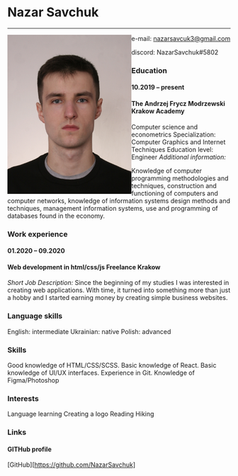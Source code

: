# Nazar Savchuk
**********
<img src="Nazar Savchuk.jpg" alt="" style="width: 280px; height: 360px; float: left;">

e-mail: nazarsavcuk3@gmail.com

discord: NazarSavchuk#5802

### Education
#### 10.2019 – present 
#### The Andrzej Frycz Modrzewski Krakow Academy
Computer science and econometrics
Specialization: Computer Graphics and Internet Techniques Education level:
Engineer 
*Additional information:*

Knowledge of computer programming methodologies and techniques, construction
and functioning of computers and computer networks, knowledge of information
systems design methods and techniques, management information systems, use
and programming of databases found in the economy.

### Work experience
#### 01.2020 – 09.2020
#### Web development in html/css/js Freelance Krakow
*Short Job Description:*
Since the beginning of my studies I was interested in creating web applications.
With time, it turned into something more than just a hobby and I started earning
money by creating simple business websites.

### Language skills
English: intermediate
Ukrainian: native
Polish: advanced
### Skills
Good knowledge of HTML/CSS/SCSS. Basic knowledge of React. Basic knowledge of UI/UX interfaces.
Experience in Git. Knowledge of Figma/Photoshop
### Interests
Language learning
Creating a logo
Reading
Hiking
### Links
#### GITHub profile
[GitHub][https://github.com/NazarSavchuk]
